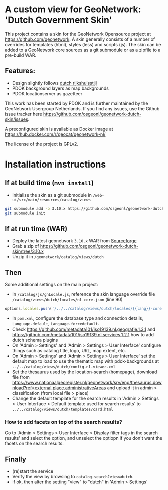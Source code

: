 # A custom view for GeoNetwork: 'Dutch Government Skin'

This project contains a skin for the GeoNetwork Opensource project at https://github.com/geonetwork. A skin generally consists of a number of overrides for templates (html), styles (less) and scripts (js). The skin can be added to a GeoNetwork core sources as a git submodule or as a zipfile to a pre-build WAR.

## Features:
- Design slightly follows [dutch rijkshuisstijl](https://www.rijkshuisstijl.nl/)
- PDOK background layers as map backgrounds
- PDOK locationserver as gazetteer

This work has been started by PDOK and is further maintained by the GeoNetwork Usergroup Netherlands. If you find any issues, use the Github issue tracker here https://github.com/osgeonl/geonetwork-dutch-skin/issues.

A preconfigured skin is available as Docker image at https://hub.docker.com/r/geocat/geonetwork-nl/

The license of the project is GPLv2.

# Installation instructions

## If at build time (`mvn install`)

- Initialise the skin as a git submodule in `/web-ui/src/main/resources/catalog/views`

```bash
git submodule add -b 3.10.x https://github.com/osgeonl/geonetwork-dutch-skin.git web-ui/src/main/resources/catalog/views/dutch
git submodule init
```

## If at run time (WAR)

- Deploy the latest geonetwork `3.10.x` WAR from [Sourceforge](https://sourceforge.net/projects/geonetwork/files/GeoNetwork_opensource/)
- Grab a zip of https://github.com/osgeonl/geonetwork-dutch-skin/tree/3.10.x
- Unzip it in `/geonetwork/catalog/views/dutch`

## Then

Some additional settings on the main project:

- In `/catalog/js/gnLocale.js`, reference the skin language override file `/catalog/views/dutch/locales/nl-core.json` (line 90)

```javascript
options.locales.push('/../../catalog/views/dutch/locales/{{lang}}-core.json');
```

- In `pom.xml`, configure the database type and connection details, `Language.default`, `Language.forcedefault`.
- Check https://github.com/metadata101/iso19139.nl.geografie.1.3.1 and https://github.com/metadata101/iso19139.nl.services.1.2.1 how to add dutch schema plugins
- On 'Admin > Settings' and 'Admin > Settings > User Interface' configure things such as catalog title, logo, URL, map extent, etc.
- On 'Admin > Settings' and 'Admin > Settings > User Interface' set the default map to load to use the thematic map with pdok-backgrounds at `../../catalog/views/dutch/config-nl-viewer.xml`
- Set the thesaurus used by the location-search (homepage), download file from https://www.nationaalgeoregister.nl/geonetwork/srv/eng/thesaurus.download?ref=external.place.administrativeAreas and upload it in admin > classification (from local file > place)
- Change the default template for the search results in 'Admin > Settings > User Interface > Default template used for search results' to `../../catalog/views/dutch/templates/card.html`

### How to add facets on top of the search results?
Go to 'Admin > Settings > User Interface > Display filter tags in the search results' and select the option, and unselect the optiopn if you don't want the facets on the search results.

## Finally

- (re)start the service
- Verify the view by browsing to `catalog.search?view=dutch`. 
- If ok, then alter the setting "view" to "dutch" in 'Admin > Settings'


